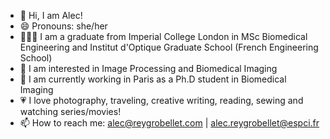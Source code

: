 - 👋 Hi, I am Alec!
- 😄 Pronouns: she/her
- 👩🏻‍🎓 I am a graduate from Imperial College London in MSc Biomedical Engineering and Institut d'Optique Graduate School (French Engineering School)
- 🐞 I am interested in Image Processing and Biomedical Imaging
- 🌱 I am currently working in Paris as a Ph.D student in Biomedical Imaging
- 💗 I love photography, traveling, creative writing, reading, sewing and watching series/movies!
- 📫 How to reach me: alec@reygrobellet.com | alec.reygrobellet@espci.fr

<!---
AlecRGB/AlecRGB is a ✨ special ✨ repository because its `README.md` (this file) appears on your GitHub profile.
You can click the Preview link to take a look at your changes.
--->
